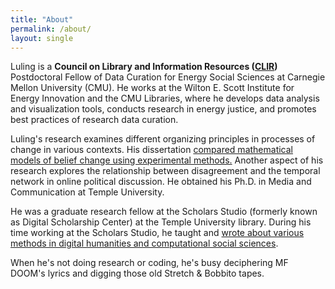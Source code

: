 ```yaml
---
title: "About"
permalink: /about/
layout: single
---
```

Luling is a **Council on Library and Information Resources ([CLIR](https://postdoc.clir.org/))** Postdoctoral Fellow of Data Curation for Energy Social Sciences at Carnegie Mellon University (CMU). He works at the Wilton E. Scott Institute for Energy Innovation and the CMU Libraries, where he develops data analysis and visualization tools, conducts research in energy justice, and promotes best practices of research data curation.

Luling's research examines different organizing principles in processes of change in various contexts. His dissertation [compared mathematical models of belief change using experimental methods.](https://doi.org/10.1080/03637751.2021.1973051) Another aspect of his research explores the relationship between disagreement and the temporal network in online political discussion. He obtained his Ph.D. in Media and Communication at Temple University.

He was a graduate research fellow at the Scholars Studio (formerly known as Digital Scholarship Center) at the Temple University library. During his time working at the Scholars Studio, he taught and [wrote about various methods in digital humanities and computational social sciences](https://sites.temple.edu/tudsc/author/tuf15333/).

When he's not doing research or coding, he's busy deciphering MF DOOM's lyrics and digging those old Stretch & Bobbito tapes.